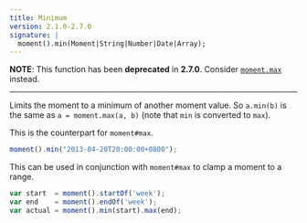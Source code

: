 ```yaml
---
title: Minimum
version: 2.1.0-2.7.0
signature: |
  moment().min(Moment|String|Number|Date|Array);
---
```


**NOTE**: This function has been **deprecated** in **2.7.0**. Consider [`moment.max`](/docs/#/get-set/max/) instead.

------

Limits the moment to a minimum of another moment value. So `a.min(b)` is the same as `a = moment.max(a, b)` (note that `min` is converted to `max`).

This is the counterpart for `moment#max`.

```javascript
moment().min("2013-04-20T20:00:00+0800");
```

This can be used in conjunction with `moment#max` to clamp a moment to a range.

```javascript
var start  = moment().startOf('week');
var end    = moment().endOf('week');
var actual = moment().min(start).max(end);
```
